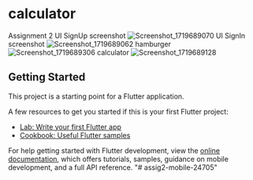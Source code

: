 # calculator

Assignment 2
UI SignUp screenshot
![Screenshot_1719689070](https://github.com/Leila2003/assig2-mobile-24705/assets/147077979/d9bc69fe-9292-49ff-8a2a-3a0f95a84ace)
UI SignIn screenshot
![Screenshot_1719689062](https://github.com/Leila2003/assig2-mobile-24705/assets/147077979/0c886bd7-cf4a-4078-9ac6-060128714df0)
hamburger
![Screenshot_1719689306](https://github.com/Leila2003/assig2-mobile-24705/assets/147077979/499b6fa8-a387-48ef-b21e-2dd0841a7868)
calculator
![Screenshot_1719689128](https://github.com/Leila2003/assig2-mobile-24705/assets/147077979/f92c2bc0-085e-49ab-b242-42b7360d6dac)

## Getting Started

This project is a starting point for a Flutter application.

A few resources to get you started if this is your first Flutter project:

- [Lab: Write your first Flutter app](https://docs.flutter.dev/get-started/codelab)
- [Cookbook: Useful Flutter samples](https://docs.flutter.dev/cookbook)

For help getting started with Flutter development, view the
[online documentation](https://docs.flutter.dev/), which offers tutorials,
samples, guidance on mobile development, and a full API reference.
"# assig2-mobile-24705" 
